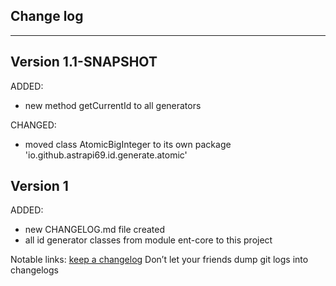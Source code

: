 ## Change log
----------------------

Version 1.1-SNAPSHOT
-------------

ADDED:

- new method getCurrentId to all generators

CHANGED:

- moved class AtomicBigInteger to its own package 'io.github.astrapi69.id.generate.atomic'

Version 1
-------------

ADDED:

- new CHANGELOG.md file created
- all id generator classes from module ent-core to this project

Notable links:
[keep a changelog](http://keepachangelog.com/en/1.0.0/) Don’t let your friends dump git logs into changelogs
